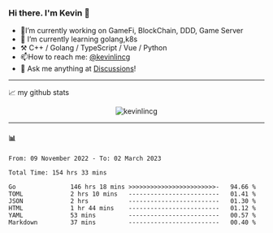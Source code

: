 ### Hi there. I'm Kevin 👋

- 🔭I’m currently working on GameFi, BlockChain, DDD, Game Server
- 🌱 I’m currently learning golang,k8s
-   :hammer_and_pick: C++ / Golang / TypeScript / Vue / Python
- 📫How to reach me: [@kevinlincg](https://twitter.com/kevinlincg) 
-   :thought_balloon: Ask me anything at [Discussions](https://github.com/kevinlincg/kevinlincg/discussions/new)!

---

📈 my github stats

<p align="center"> <img src="https://github-readme-stats-ouuan.vercel.app/api?username=kevinlincg&theme=dark&show_icons=true&count_private=true" alt="kevinlincg" />

---

#### :bar_chart: 

<!--START_SECTION:waka-->

```text
From: 09 November 2022 - To: 02 March 2023

Total Time: 154 hrs 33 mins

Go               146 hrs 18 mins >>>>>>>>>>>>>>>>>>>>>>>>-   94.66 %
TOML             2 hrs 10 mins   -------------------------   01.41 %
JSON             2 hrs           -------------------------   01.30 %
HTML             1 hr 44 mins    -------------------------   01.12 %
YAML             53 mins         -------------------------   00.57 %
Markdown         37 mins         -------------------------   00.40 %
```

<!--END_SECTION:waka-->
